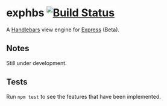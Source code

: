 # exphbs [![Build Status](https://travis-ci.org/gnowoel/exphbs.svg?branch=master)](https://travis-ci.org/gnowoel/exphbs)

A [Handlebars](https://github.com/wycats/handlebars.js) view engine for [Express](https://github.com/strongloop/express) (Beta).

## Notes

Still under development.

## Tests

Run `npm test` to see the features that have been implemented.

